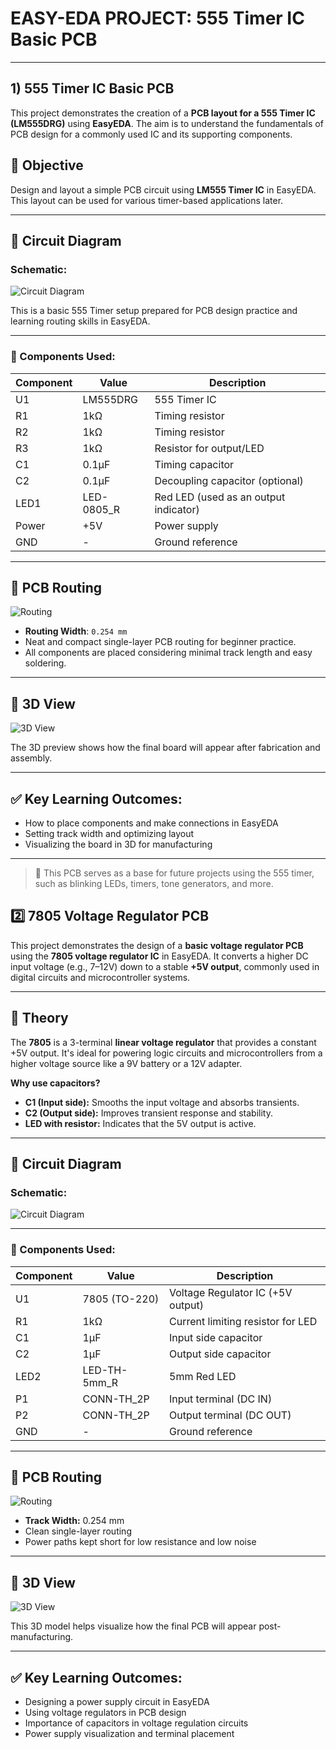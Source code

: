 # EASY-EDA PROJECT: 555 Timer IC Basic PCB
---
## 1) 555 Timer IC Basic PCB
This project demonstrates the creation of a **PCB layout for a 555 Timer IC (LM555DRG)** using **EasyEDA**. The aim is to understand the fundamentals of PCB design for a commonly used IC and its supporting components.


## 📘 Objective

Design and layout a simple PCB circuit using **LM555 Timer IC** in EasyEDA. This layout can be used for various timer-based applications later.

---

## 🧩 Circuit Diagram

### Schematic:

![Circuit Diagram](https://github.com/user-attachments/assets/0c1762fc-87fc-42d0-8ec6-041f6b37c23b)

This is a basic 555 Timer setup prepared for PCB design practice and learning routing skills in EasyEDA.

---

### 🧾 Components Used:
| Component | Value      | Description                           |
|----------|------------|---------------------------------------|
| U1       | LM555DRG   | 555 Timer IC                          |
| R1       | 1kΩ        | Timing resistor                       |
| R2       | 1kΩ        | Timing resistor                       |
| R3       | 1kΩ        | Resistor for output/LED               |
| C1       | 0.1µF      | Timing capacitor                      |
| C2       | 0.1µF      | Decoupling capacitor (optional)       |
| LED1     | LED-0805_R | Red LED (used as an output indicator) |
| Power    | +5V        | Power supply                          |
| GND      | -          | Ground reference                      |

---

## 🔧 PCB Routing

![Routing](https://github.com/user-attachments/assets/83967b36-62d7-4682-a141-30ef1ee1aa35)

- **Routing Width**: `0.254 mm`
- Neat and compact single-layer PCB routing for beginner practice.
- All components are placed considering minimal track length and easy soldering.

---

## 🧱 3D View

![3D View](https://github.com/user-attachments/assets/ecbb3f6c-6eb3-41da-9e84-3b7751a2e5ca)

The 3D preview shows how the final board will appear after fabrication and assembly.

---

## ✅ Key Learning Outcomes:
- How to place components and make connections in EasyEDA
- Setting track width and optimizing layout
- Visualizing the board in 3D for manufacturing

---

> 🔁 This PCB serves as a base for future projects using the 555 timer, such as blinking LEDs, timers, tone generators, and more.

## 2️⃣ 7805 Voltage Regulator PCB

This project demonstrates the design of a **basic voltage regulator PCB** using the **7805 voltage regulator IC** in EasyEDA. It converts a higher DC input voltage (e.g., 7–12V) down to a stable **+5V output**, commonly used in digital circuits and microcontroller systems.

---

## 📘 Theory

The **7805** is a 3-terminal **linear voltage regulator** that provides a constant +5V output. It's ideal for powering logic circuits and microcontrollers from a higher voltage source like a 9V battery or a 12V adapter.

**Why use capacitors?**
- **C1 (Input side):** Smooths the input voltage and absorbs transients.
- **C2 (Output side):** Improves transient response and stability.
- **LED with resistor:** Indicates that the 5V output is active.

---

## 🧩 Circuit Diagram

### Schematic:

![Circuit Diagram](https://github.com/user-attachments/assets/5a415eb9-4b11-4f59-9394-d5f0a908eb72)

---

### 🧾 Components Used:
| Component | Value         | Description                              |
|----------|---------------|------------------------------------------|
| U1       | 7805 (TO-220) | Voltage Regulator IC (+5V output)        |
| R1       | 1kΩ           | Current limiting resistor for LED        |
| C1       | 1µF           | Input side capacitor                     |
| C2       | 1µF           | Output side capacitor                    |
| LED2     | LED-TH-5mm_R  | 5mm Red LED                              |
| P1       | CONN-TH_2P    | Input terminal (DC IN)                   |
| P2       | CONN-TH_2P    | Output terminal (DC OUT)                 |
| GND      | -             | Ground reference                         |

---

## 🔧 PCB Routing

![Routing](https://github.com/user-attachments/assets/d2a60a6c-a8cf-4cd3-bd2b-624b448053b0)

- **Track Width:** 0.254 mm
- Clean single-layer routing
- Power paths kept short for low resistance and low noise

---

## 🧱 3D View

![3D View](https://github.com/user-attachments/assets/589f915c-89cd-44aa-a93e-299ffc4fdd01)

This 3D model helps visualize how the final PCB will appear post-manufacturing.

---

## ✅ Key Learning Outcomes:
- Designing a power supply circuit in EasyEDA
- Using voltage regulators in PCB design
- Importance of capacitors in voltage regulation circuits
- Power supply visualization and terminal placement



